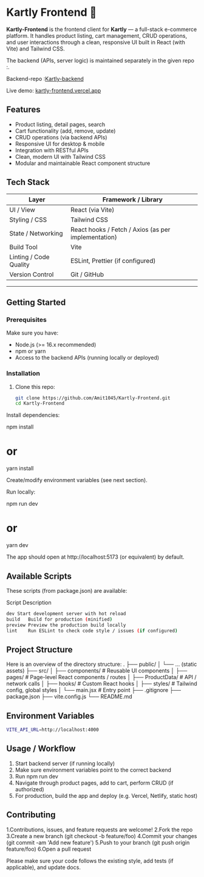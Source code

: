 # Kartly Frontend 🚀

**Kartly-Frontend** is the frontend client for **Kartly** — a full-stack e-commerce platform. It handles product listing, cart management, CRUD operations, and user interactions through a clean, responsive UI built in React (with Vite) and Tailwind CSS.

The backend (APIs, server logic) is maintained separately in the given repo :.  

Backend-repo :[Kartly-backend](https://github.com/Amit1045/Kartly-Backend)

Live demo: [kartly-frontend.vercel.app](https://kartly-frontend.vercel.app)  



## Features

- Product listing, detail pages, search  
- Cart functionality (add, remove, update)  
- CRUD operations (via backend APIs)  
- Responsive UI for desktop & mobile  
- Integration with RESTful APIs  
- Clean, modern UI with Tailwind CSS  
- Modular and maintainable React component structure  

## Tech Stack

| Layer         | Framework / Library          |
|----------------|-------------------------------|
| UI / View      | React (via Vite)               |
| Styling / CSS  | Tailwind CSS                   |
| State / Networking | React hooks / Fetch / Axios (as per implementation) |
| Build Tool     | Vite                            |
| Linting / Code Quality | ESLint, Prettier (if configured) |
| Version Control | Git / GitHub                   |

---


## Getting Started

### Prerequisites

Make sure you have:

- Node.js (>= 16.x recommended)  
- npm or yarn  
- Access to the backend APIs (running locally or deployed)  

### Installation

1. Clone this repo:

   ```bash
   git clone https://github.com/Amit1045/Kartly-Frontend.git
   cd Kartly-Frontend
Install dependencies:

npm install
# or
yarn install


Create/modify environment variables (see next section).

Run locally:

npm run dev
# or
yarn dev


The app should open at http://localhost:5173 (or equivalent) by default.

## Available Scripts

These scripts (from package.json) are available:

Script	Description
```bash
dev	Start development server with hot reload
build	Build for production (minified)
preview	Preview the production build locally
lint	Run ESLint to check code style / issues (if configured)
```

## Project Structure

Here is an overview of the directory structure:
.
├── public/
│   └── … (static assets)
├── src/
│   ├── components/      # Reusable UI components
│   ├── pages/           # Page-level React components / routes
│   ├── ProductData/     # API / network calls
│   ├── hooks/            # Custom React hooks
│   ├── styles/           # Tailwind config, global styles
│   └── main.jsx           # Entry point
├── .gitignore
├── package.json
├── vite.config.js
└── README.md


## Environment Variables
```bash
VITE_API_URL=http://localhost:4000
```
## Usage / Workflow

1. Start backend server (if running locally)
2. Make sure environment variables point to the correct backend
3. Run npm run dev
4. Navigate through product pages, add to cart, perform CRUD (if authorized)
5. For production, build the app and deploy (e.g. Vercel, Netlify, static host)

## Contributing

1.Contributions, issues, and feature requests are welcome!
2.Fork the repo
3.Create a new branch (git checkout -b feature/foo)
4.Commit your changes (git commit -am 'Add new feature')
5.Push to your branch (git push origin feature/foo)
6.Open a pull request

Please make sure your code follows the existing style, add tests (if applicable), and update docs.
